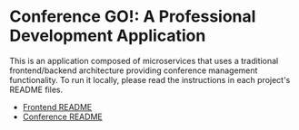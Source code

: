 # Conference GO!: A Professional Development Application

This is an application composed of microservices that uses a traditional frontend/backend
architecture providing conference management functionality. To run it locally,
please read the instructions in each project's README files.

- [Frontend README](./frontend/README.md)
- [Conference README](./conference/README.md)
